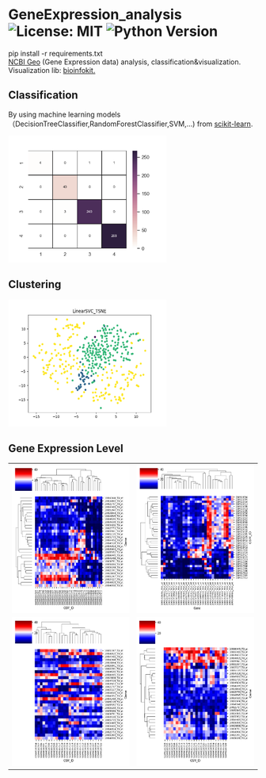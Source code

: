 # GeneExpression_analysis ![License: MIT](https://img.shields.io/badge/License-MIT-blue.svg) ![Python Version](https://img.shields.io/badge/python-v3-blue)
pip install -r requirements.txt <br/>
[NCBI Geo](https://www.ncbi.nlm.nih.gov/gds/) (Gene Expression data) analysis, classification&visualization. <br/>
Visualization lib: [bioinfokit.](https://pypi.org/project/bioinfokit/)

## Classification
By using machine learning models（DecisionTreeClassifier,RandomForestClassifier,SVM,...) from [scikit-learn](https://scikit-learn.org/).

<img src="images/SVM_PCA100.png" width="320" height="256" />

## Clustering
<img src="images/LinearSVC_TSNE.png" width="320" height="256" />

## Gene Expression Level
|||
|---|---|
|<img src="images/heatmap/All36.png" width="300" height="300" />|<img src="images/heatmap/All36_T.png" width="300" height="300" />|
|<img src="images/heatmap/Healthy6_LC20_2.png" width="300" height="300" />|<img src="images/heatmap/Healthy6_LC20_3.png" width="300" height="300" />|
